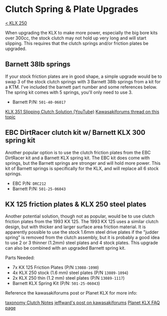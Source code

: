 # Clutch Spring & Plate Upgrades

[< KLX 250](../klx250.md)

When upgrading the KLX to make more power, especially the big bore kits over 300cc, the stock clutch may not hold up very long and will start slipping. This requires that the clutch springs and/or friction plates be upgraded.

## Barnett 38lb springs

If your stock friction plates are in good shape, a simple upgrade would be to swap 3 of the stock clutch springs with 3 Barnett 38lb springs from a kit for a KTM. I've included the barnett part number and some references below. The spring kit comes with 5 springs, you'll only need to use 3.

- Barnett P/N: `501-40-06017`

[KLX 351 Slipping Clutch Solution (YouTube)](https://www.youtube.com/watch?v=ABpuaBL-wek)
[Kawasakiforums thread on this topic](https://www.kawasakiforums.com/forum/klx-250s-71/clutch-slipping-bb-351-kit-47292/)


## EBC DirtRacer clutch kit w/ Barnett KLX 300 spring kit

Another popular option is to use the clutch friction plates from the EBC DirtRacer kit and a Barnett KLX spring kit. The EBC kit does come with springs, but the Barnett springs are stronger and will hold more power. This kit of Barnett springs is specifically for the KLX, and will replace all 6 stock springs.

- EBC P/N: `DRC212`
- Barnett P/N: `501-25-06043`


## KX 125 friction plates & KLX 250 steel plates

Another potential solution, though not as popular, would be to use clutch friction plates from the 1993 KX 125. The 1993 KX 125 uses a similar clutch design, but with thicker and larger surface area friction material. It is apparently possible to use the stock 1.6mm steel drive plates if the "judder spring" is removed from the clutch assembly, but it is probably a good idea to use 2 or 3 thinner (1.2mm) steel plates and 4 stock plates. This upgrade can also be combined with an upgraded Barnett spring kit.

Parts Needed:
- 7x KX 125 Friction Plates (P/N `13088-1090`)
- 4x KLX 250 stock (1.6 mm) steel plates (P/N `13089-1094`)
- 2x KLX 250 thin (1.2 mm) steel plates (P/N `13089-1117`)
- Barnett KLX Spring Kit (P/N: `501-25-06043`)

Reference the kawasakiforums post or Planet KLX for more info:

[taxonomy Clutch Notes](https://www.kawasakiforums.com/forum/klx-250s-71/clutch-notes-41905/)
[jeffward's post on kawasakiforums](https://www.kawasakiforums.com/forum/klx-250s-71/replacement-clutch-ebc-vs-barnett-37222/page2/#post462789)
[Planet KLX FAQ page](https://web.archive.org/web/20171221061909if_/http://planetklx.org/faqs.html)